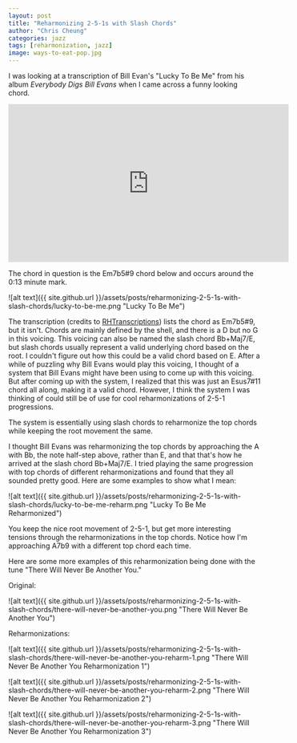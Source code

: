 ```yaml
---
layout: post
title: "Reharmonizing 2-5-1s with Slash Chords"
author: "Chris Cheung"
categories: jazz
tags: [reharmonization, jazz]
image: ways-to-eat-pop.jpg
---
```


I was looking at a transcription of Bill Evan's "Lucky To Be Me" from his album _Everybody Digs Bill Evans_ when I came across a funny looking chord.

<iframe width="560" height="315" src="https://www.youtube.com/embed/KfnGj8nLdYc?start=13" frameborder="0" allow="accelerometer; autoplay; encrypted-media; gyroscope; picture-in-picture" allowfullscreen></iframe>

The chord in question is the Em7b5#9 chord below and occurs around the 0:13 minute mark.

![alt text]({{ site.github.url }}/assets/posts/reharmonizing-2-5-1s-with-slash-chords/lucky-to-be-me.png "Lucky To Be Me")

The transcription (credits to <a href="https://www.youtube.com/watch?v=o31HMrCEg-k" target="_blank">RHTranscriptions</a>) lists the chord as Em7b5#9, but it isn't. Chords are mainly defined by the shell, and there is a D but no G in this voicing. This voicing can also be named the slash chord Bb+Maj7/E, but slash chords usually represent a valid underlying chord based on the root. I couldn't figure out how this could be a valid chord based on E. After a while of puzzling why Bill Evans would play this voicing, I thought of a system that Bill Evans might have been using to come up with this voicing. But after coming up with the system, I realized that this was just an Esus7#11 chord all along, making it a valid chord. However, I think the system I was thinking of could still be of use for cool reharmonizations of 2-5-1 progressions.

The system is essentially using slash chords to reharmonize the top chords while keeping the root movement the same.

I thought Bill Evans was reharmonizing the top chords by approaching the A with Bb, the note half-step above, rather than E, and that that's how he arrived at the slash chord Bb+Maj7/E. I tried playing the same progression with top chords of different reharmonizations and found that they all sounded pretty good. Here are some examples to show what I mean:

![alt text]({{ site.github.url }}/assets/posts/reharmonizing-2-5-1s-with-slash-chords/lucky-to-be-me-reharm.png "Lucky To Be Me Reharmonized")

You keep the nice root movement of 2-5-1, but get more interesting tensions through the reharmonizations in the top chords. Notice how I'm approaching A7b9 with a different top chord each time.

Here are some more examples of this reharmonization being done with the tune "There Will Never Be Another You."

Original:

![alt text]({{ site.github.url }}/assets/posts/reharmonizing-2-5-1s-with-slash-chords/there-will-never-be-another-you.png "There Will Never Be Another You")

Reharmonizations:

![alt text]({{ site.github.url }}/assets/posts/reharmonizing-2-5-1s-with-slash-chords/there-will-never-be-another-you-reharm-1.png "There Will Never Be Another You Reharmonization 1")

![alt text]({{ site.github.url }}/assets/posts/reharmonizing-2-5-1s-with-slash-chords/there-will-never-be-another-you-reharm-2.png "There Will Never Be Another You Reharmonization 2")

![alt text]({{ site.github.url }}/assets/posts/reharmonizing-2-5-1s-with-slash-chords/there-will-never-be-another-you-reharm-3.png "There Will Never Be Another You Reharmonization 3")